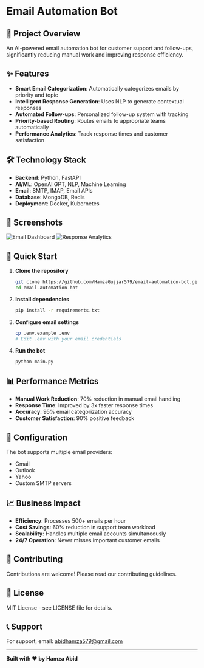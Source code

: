 # Email Automation Bot

## 🚀 Project Overview

An AI-powered email automation bot for customer support and follow-ups, significantly reducing manual work and improving response efficiency.

## ✨ Features

- **Smart Email Categorization**: Automatically categorizes emails by priority and topic
- **Intelligent Response Generation**: Uses NLP to generate contextual responses
- **Automated Follow-ups**: Personalized follow-up system with tracking
- **Priority-based Routing**: Routes emails to appropriate teams automatically
- **Performance Analytics**: Track response times and customer satisfaction

## 🛠️ Technology Stack

- **Backend**: Python, FastAPI
- **AI/ML**: OpenAI GPT, NLP, Machine Learning
- **Email**: SMTP, IMAP, Email APIs
- **Database**: MongoDB, Redis
- **Deployment**: Docker, Kubernetes

## 📧 Screenshots

![Email Dashboard](screenshots/email-dashboard.png)
![Response Analytics](screenshots/analytics.png)

## 🚀 Quick Start

1. **Clone the repository**
   ```bash
   git clone https://github.com/HamzaGujjar579/email-automation-bot.git
   cd email-automation-bot
   ```

2. **Install dependencies**
   ```bash
   pip install -r requirements.txt
   ```

3. **Configure email settings**
   ```bash
   cp .env.example .env
   # Edit .env with your email credentials
   ```

4. **Run the bot**
   ```bash
   python main.py
   ```

## 📊 Performance Metrics

- **Manual Work Reduction**: 70% reduction in manual email handling
- **Response Time**: Improved by 3x faster response times
- **Accuracy**: 95% email categorization accuracy
- **Customer Satisfaction**: 90% positive feedback

## 🔧 Configuration

The bot supports multiple email providers:
- Gmail
- Outlook
- Yahoo
- Custom SMTP servers

## 📈 Business Impact

- **Efficiency**: Processes 500+ emails per hour
- **Cost Savings**: 60% reduction in support team workload
- **Scalability**: Handles multiple email accounts simultaneously
- **24/7 Operation**: Never misses important customer emails

## 🤝 Contributing

Contributions are welcome! Please read our contributing guidelines.

## 📄 License

MIT License - see LICENSE file for details.

## 📞 Support

For support, email: abidhamza579@gmail.com

---

**Built with ❤️ by Hamza Abid**
